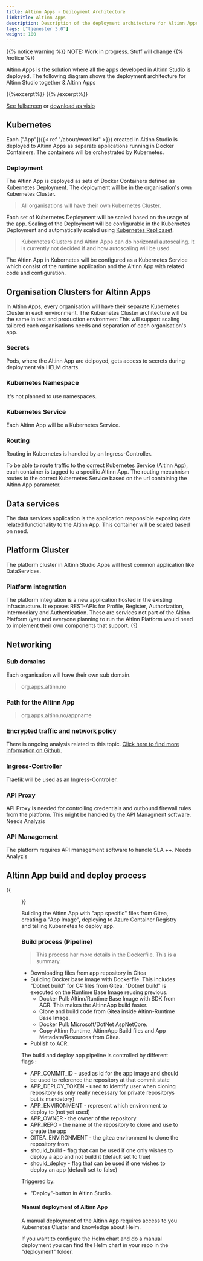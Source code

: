 ```yaml
---
title: Altinn Apps - Deployment Architecture
linktitle: Altinn Apps
description: Description of the deployment architecture for Altinn Apps
tags: ["tjenester 3.0"]
weight: 100
---
```

{{% notice warning %}}
NOTE: Work in progress. Stuff will change
{{% /notice %}}

Altinn Apps is the solution where all the apps developed in Altinn Studio is deployed.
The following diagram shows the deployment architecture for Altinn Studio together & Altinn Apps

{{%excerpt%}}
<object data="/architecture/infrastructure/deployment/altinn-apps/altinnapps_deploymentarchitecture.svg" type="image/svg+xml" style="width: 100%;"></object>
{{% /excerpt%}}

[See fullscreen] or [download as visio]

## Kubernetes
Each ["App"]({{< ref "/about/wordlist" >}}) created in Altinn Studio is deployed
to Altinn Apps as separate applications running in Docker Containers.
The containers will be orchestrated by Kubernetes.

### Deployment
The Altinn App is deployed as sets of Docker Containers defined as Kubernetes Deployment.
The deployment will be in the organisation's own Kubernetes Cluster.

> All organisations will have their own Kubernetes Cluster.

Each set of Kubernetes Deployment will be scaled based on the usage of the app.
Scaling of the Deployment will be configurable in the Kubernetes Deployment and automatically scaled using
[Kubernetes Replicaset](https://kubernetes.io/docs/reference/glossary/?all=true#term-replica-set).

> Kubernetes Clusters and Altinn Apps can do horizontal autoscaling.
> It is currently not decided if and how autoscaling will be used.

The Altinn App in Kubernetes will be configured as a Kubernetes Service which consist of the runtime application
and the Altinn App with related code and configuration.

## Organisation Clusters for Altinn Apps

In Altinn Apps, every organisation will have their separate Kubernetes Cluster in each environment.
The Kubernetes Cluster architecture will be the same in test and production environment
This will support scaling tailored each organisations needs and separation of each organisation's app.

### Secrets

Pods, where the Altinn App are delpoyed, gets access to secrets during deployment via HELM charts.

### Kubernetes Namespace

It's not planned to use namespaces.

### Kubernetes Service

Each Altinn App will be a Kubernetes Service.

### Routing

Routing in Kubernetes is handled by an Ingress-Controller.

To be able to route traffic to the correct Kubernetes Service (Altinn App), each container is tagged to a specific
Altinn App. The routing mecahnism routes to the correct Kubernetes Service based on the url
containing the Altinn App parameter.

## Data services

The data services application is the application responsible exposing data related functionality
to the Altinn App. This container will be scaled based on need.

## Platform Cluster

The platform cluster in Altinn Studio Apps will host common application like DataServices.

### Platform integration

The platform integration is a new application hosted in the existing infrastructure.
It exposes REST-APIs for Profile, Register, Authorization, Intermediary and Authentication.
These are services not part of the Altinn Platform (yet) and
everyone planning to run the Altinn Platform would need to implement their own components that support. (?)

## Networking

### Sub domains

Each organisation will have their own sub domain.

> org.apps.altinn.no

### Path for the Altinn App

> org.apps.altinn.no/appname

### Encrypted traffic and network policy

There is ongoing analysis related to this topic. [Click here to find more information on Github](https://github.com/Altinn/altinn-studio/issues/1000).

### Ingress-Controller

Traefik will be used as an Ingress-Controller.

### API Proxy

API Proxy is needed for controlling credentials and outbound firewall rules from the platform. 
This might be handled by the API Managment software. Needs Analyzis

### API Management

The platform requires API management software to handle SLA ++. Needs Analyzis

## Altinn App build and deploy process

{{<figure src="ServiceRuntime.svg?width=1000" title="Service Runtime docker image bundling process.">}}

Building the Altinn App with "app specific" files from Gitea, creating a "App Image", deploying to Azure Container Registry and telling Kubernetes to deploy app.

### Build process (Pipeline)

> This process har more details in the Dockerfile. This is a summary.

* Downloading files from app repository in Gitea
* Building Docker base image with Dockerfile. This includes "Dotnet build" for C# files from Gitea. "Dotnet build" is executed on the Runtime Base Image reusing previous.
  * Docker Pull: Altinn/Runtime Base Image with SDK from ACR. This makes the AltinnApp build faster.
  * Clone and build code from Gitea inside Altinn-Runtime Base Image.
  * Docker Pull: Microsoft/DotNet AspNetCore.
  * Copy Altinn Runtime, AltinnApp Build files and App Metadata/Resources from Gitea.
* Publish to ACR.

The build and deploy app pipeline is controlled by different flags :

* APP_COMMIT_ID - used as id for the app image and should be used to reference the repository at that commit state
* APP_DEPLOY_TOKEN - used to identify user when cloning repository (is only really necessary for private repositorys but is mandetory)
* APP_ENVIRONMENT - represent which environment to deploy to (not yet used)
* APP_OWNER - the owner of the repository
* APP_REPO - the name of the repository to clone and use to create the app
* GITEA_ENVIRONMENT - the gitea environment to clone the repository from
* should_build - flag that can be used if one only wishes to deploy a app and not build it (default set to true)
* should_deploy - flag that can be used if one wishes to deploy an app (default set to false)

Triggered by:

* "Deploy"-button in Altinn Studio.

#### Manual deployment of Altinn App

A manual deployment of the Altinn App requires access to you Kubernetes Cluster and knowledge about Helm.

If you want to configure the Helm chart and do a manual deployment you can find the Helm chart in your repo in the "deployment" folder.

[download as visio]: /architecture/infrastructure/deployment/altinn-apps/altinnapps_deploymentarchitecture.vsdx
[See fullscreen]: /architecture/infrastructure/deployment/altinn-apps/altinnapps_deploymentarchitecture.svg
[Kubernetes Cluster]: https://kubernetes.io/docs/concepts/
[Kubernetes Pod]: https://kubernetes.io/docs/concepts/workloads/pods/pod-overview/
[Kubernetes ReplicaSet]: https://kubernetes.io/docs/concepts/workloads/controllers/replicaset/